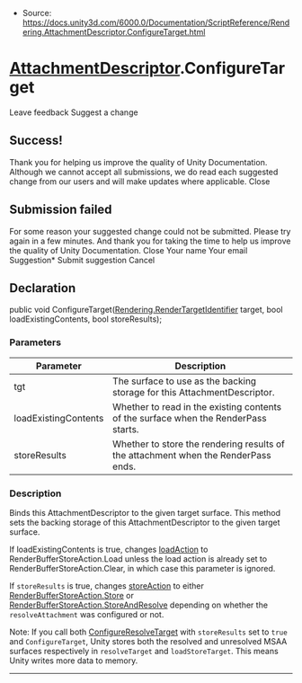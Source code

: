 * Source: https://docs.unity3d.com/6000.0/Documentation/ScriptReference/Rendering.AttachmentDescriptor.ConfigureTarget.html

#  [AttachmentDescriptor](https://docs.unity3d.com/6000.0/Documentation/ScriptReference/Rendering.AttachmentDescriptor.html).ConfigureTarget
Leave feedback
Suggest a change
## Success!
Thank you for helping us improve the quality of Unity Documentation. Although we cannot accept all submissions, we do read each suggested change from our users and will make updates where applicable.
Close
## Submission failed
For some reason your suggested change could not be submitted. Please <a>try again</a> in a few minutes. And thank you for taking the time to help us improve the quality of Unity Documentation.
Close
Your name Your email Suggestion* Submit suggestion
Cancel
## Declaration
public void ConfigureTarget([Rendering.RenderTargetIdentifier](https://docs.unity3d.com/6000.0/Documentation/ScriptReference/Rendering.RenderTargetIdentifier.html) target, bool loadExistingContents, bool storeResults); 
### Parameters
Parameter | Description  
---|---  
tgt | The surface to use as the backing storage for this AttachmentDescriptor.  
loadExistingContents | Whether to read in the existing contents of the surface when the RenderPass starts.  
storeResults | Whether to store the rendering results of the attachment when the RenderPass ends.  
### Description
Binds this AttachmentDescriptor to the given target surface.
This method sets the backing storage of this AttachmentDescriptor to the given target surface.  
  
If loadExistingContents is true, changes [loadAction](https://docs.unity3d.com/6000.0/Documentation/ScriptReference/Rendering.AttachmentDescriptor-loadAction.html) to RenderBufferStoreAction.Load unless the load action is already set to RenderBufferStoreAction.Clear, in which case this parameter is ignored.  
  
If `storeResults` is true, changes [storeAction](https://docs.unity3d.com/6000.0/Documentation/ScriptReference/Rendering.AttachmentDescriptor-storeAction.html) to either [RenderBufferStoreAction.Store](https://docs.unity3d.com/6000.0/Documentation/ScriptReference/Rendering.RenderBufferStoreAction.Store.html) or [RenderBufferStoreAction.StoreAndResolve](https://docs.unity3d.com/6000.0/Documentation/ScriptReference/Rendering.RenderBufferStoreAction.StoreAndResolve.html) depending on whether the `resolveAttachment` was configured or not.  
  
Note: If you call both [ConfigureResolveTarget](https://docs.unity3d.com/6000.0/Documentation/ScriptReference/Rendering.AttachmentDescriptor.ConfigureResolveTarget.html) with `storeResults` set to `true` and `ConfigureTarget`, Unity stores both the resolved and unresolved MSAA surfaces respectively in `resolveTarget` and `loadStoreTarget`. This means Unity writes more data to memory.
* * *
